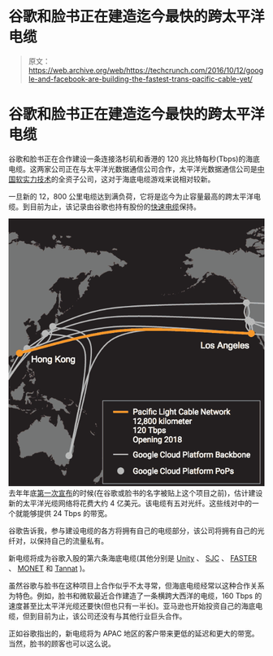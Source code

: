 # 谷歌和脸书正在建造迄今最快的跨太平洋电缆 

> 原文：<https://web.archive.org/web/https://techcrunch.com/2016/10/12/google-and-facebook-are-building-the-fastest-trans-pacific-cable-yet/>

# 谷歌和脸书正在建造迄今最快的跨太平洋电缆

谷歌和脸书正在合作建设一条连接洛杉矶和香港的 120 兆比特每秒(Tbps)的海底电缆。这两家公司正在与太平洋光数据通信公司合作，太平洋光数据通信公司是[中国软实力技术](https://web.archive.org/web/20230212130537/http://www.cspthl.com/)的全资子公司，这对于海底电缆游戏来说相对较新。

一旦新的 12，800 公里电缆达到满负荷，它将是迄今为止容量最高的跨太平洋电缆。到目前为止，该记录由谷歌也持有股份的[快速电缆](https://web.archive.org/web/20230212130537/https://techcrunch.com/2016/09/06/google-asia-cable/)保持。

[![pasted-image-0-2](img/dc4f06f1dce3472254e5e3df8bbbeffd.png)](https://web.archive.org/web/20230212130537/https://techcrunch.com/wp-content/uploads/2016/10/pasted-image-0-2.png) 去年年底[第一次宣布](https://web.archive.org/web/20230212130537/https://www.telegeography.com/products/commsupdate/articles/2015/11/20/cable-compendium-a-guide-to-the-weeks-submarine-and-terrestrial-developments/)的时候(在谷歌或脸书的名字被贴上这个项目之前)，估计建设新的太平洋光缆网络将花费大约 4 亿美元。该电缆有五对光纤。这些线对中的一个就能够提供 24 Tbps 的带宽。

谷歌告诉我，参与建设电缆的各方将拥有自己的电缆部分，该公司将拥有自己的光纤对，以保持自己的流量私有。

新电缆将成为谷歌入股的第六条海底电缆(其他分别是 [Unity](https://web.archive.org/web/20230212130537/https://en.wikipedia.org/wiki/Unity_(cable_system)) 、 [SJC](https://web.archive.org/web/20230212130537/http://www.submarinenetworks.com/systems/intra-asia/sjc/sjc-cable-system) 、 [FASTER](https://web.archive.org/web/20230212130537/http://www.submarinenetworks.com/systems/trans-pacific/faster/google-invests-in-new-trans-pacific-faster-cable) 、 [MONET](https://web.archive.org/web/20230212130537/https://en.wikipedia.org/wiki/Monet_(submarine_cable)) 和 [Tannat](https://web.archive.org/web/20230212130537/http://www.zdnet.com/article/google-backs-new-sao-paulo-rio-undersea-cable/) )。

虽然谷歌与脸书在这种项目上合作似乎不太寻常，但海底电缆经常以这种合作关系为特色。例如，脸书和微软最近合作建造了一条横跨大西洋的电缆，160 Tbps 的速度甚至比太平洋光缆还要快(但也只有一半长)。亚马逊也开始投资自己的海底电缆，但到目前为止，该公司还没有与其他行业巨头合作。

正如谷歌指出的，新电缆将为 APAC 地区的客户带来更低的延迟和更大的带宽。当然，脸书的顾客也可以这么说。